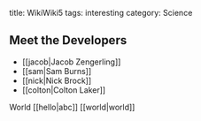 title: WikiWiki5
tags: interesting
category: Science

## Meet the Developers
* [[jacob|Jacob Zengerling]]
* [[sam|Sam Burns]]
* [[nick|Nick Brock]]
* [[colton|Colton Laker]]






World
[[hello|abc]] [[world|world]]